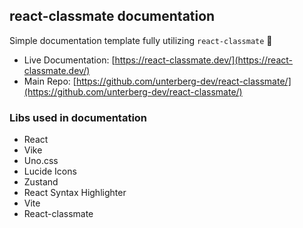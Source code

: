 ## react-classmate documentation

Simple documentation template fully utilizing `react-classmate` 🫰

- Live Documentation: [https://react-classmate.dev/](https://react-classmate.dev/)
- Main Repo: [https://github.com/unterberg-dev/react-classmate/](https://github.com/unterberg-dev/react-classmate/)

### Libs used in documentation

- React
- Vike
- Uno.css
- Lucide Icons
- Zustand
- React Syntax Highlighter
- Vite
- React-classmate